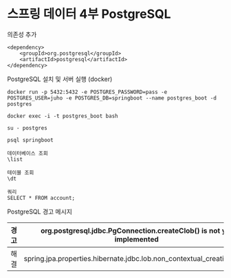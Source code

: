 # 스프링 데이터 4부 PostgreSQL



의존성 추가 

```properties 
<dependency> 
    <groupId>org.postgresql</groupId> 
    <artifactId>postgresql</artifactId> 
</dependency> 
```

 

PostgreSQL 설치 및 서버 실행 (docker) 

``` 
docker run -p 5432:5432 -e POSTGRES_PASSWORD=pass -e POSTGRES_USER=juho -e POSTGRES_DB=springboot --name postgres_boot -d postgres 

docker exec -i -t postgres_boot bash 

su - postgres 

psql springboot 

데이터베이스 조회 
\list 

테이블 조회 
\dt 

쿼리 
SELECT * FROM account; 
```



PostgreSQL 경고 메시지 

| 경고 | org.postgresql.jdbc.PgConnection.createClob() is not yet implemented |
| ---- | ------------------------------------------------------------ |
| 해결 | spring.jpa.properties.hibernate.jdbc.lob.non_contextual_creation=true |

